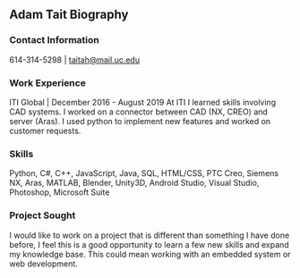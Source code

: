  ## **Adam Tait Biography**         
 
### **Contact Information**
614-314-5298 | taitah@mail.uc.edu


### **Work Experience**
ITI Global | December 2016 - August 2019
At ITI I learned skills involving CAD systems. I worked on a connector between CAD (NX, CREO) and server (Aras). I used python to implement new features and worked on customer requests.

### **Skills**
Python, C#, C++, JavaScript, Java, SQL, HTML/CSS, PTC Creo, Siemens NX, Aras, MATLAB, Blender, Unity3D, Android Studio, Visual Studio, Photoshop, Microsoft Suite

### **Project Sought**
I would like to work on a project that is different than something I have done before, I feel this is a good opportunity to learn a few new skills and expand my knowledge base. This could mean working with an embedded system or web development.
